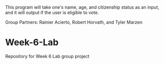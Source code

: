 This program will take one's name, age, and citizenship status as an input, and it will output if the user is eligible to vote.

Group Partners:
Rainier Acierto, Robert Horvath, and Tyler Marzen

# Week-6-Lab
Repository for Week 6 Lab group project
